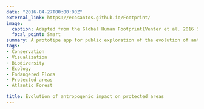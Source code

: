 ```yaml
---
date: "2016-04-27T00:00:00Z"
external_link: https://ecosantos.github.io/Footprint/
image:
  caption: Adapted from the Global Human Footprint(Venter et al. 2016 Scientific Data)
  focal_point: Smart
summary: A prototipe app for public exploration of the evolution of antropogenic pressure in the protected areas of the Atlantic Forest `external_link`. [**PORTUGUESE ONLY**]
tags:
- Conservation
- Visualization
- Biodiversity 
- Ecology
- Endangered Flora
- Protected areas
- Atlantic Forest

title: Evolution of antropogenic impact on protected areas 
---
```

